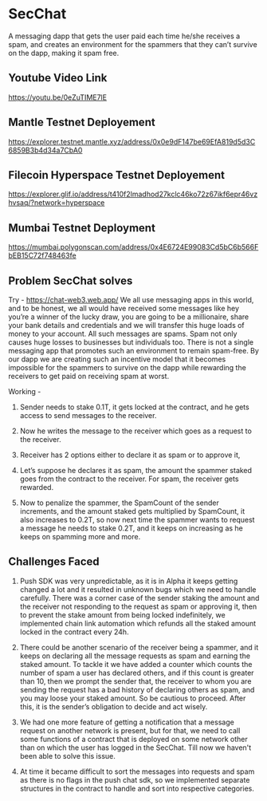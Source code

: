 # SecChat

A messaging dapp that gets the user paid each time he/she receives a spam, and creates an environment for the spammers that they can’t survive on the dapp, making it spam free.

## Youtube Video Link

https://youtu.be/0eZuTIME7lE

## Mantle Testnet Deployement

https://explorer.testnet.mantle.xyz/address/0x0e9dF147be69EfA819d5d3C6859B3b4d34a7CbA0

## Filecoin Hyperspace Testnet Deployement

https://explorer.glif.io/address/t410f2lmadhod27kclc46ko72z67ikf6epr46vzhvsaq/?network=hyperspace

## Mumbai Testnet Deployment

https://mumbai.polygonscan.com/address/0x4E6724E99083Cd5bC6b566FbEB15C72f748463fe

## Problem SecChat solves

Try - https://chat-web3.web.app/
We all use messaging apps in this world, and to be honest, we all would have received some messages like hey you’re a winner of the lucky draw, you are going to be a millionaire, share your bank details and credentials and we will transfer this huge loads of money to your account. All such messages are spams. Spam not only causes huge losses to businesses but individuals too. There is not a single messaging app that promotes such an environment to remain spam-free.
By our dapp we are creating such an incentive model that it becomes impossible for the spammers to survive on the dapp while rewarding the receivers to get paid on receiving spam at worst.

Working -
1. Sender needs to stake 0.1T, it gets locked at the contract, and he gets access to send messages to the receiver.

2. Now he writes the message to the receiver which goes as a request to the receiver.

3. Receiver has 2 options either to declare it as spam or to approve it,

4. Let’s suppose he declares it as spam, the amount the spammer staked goes from the contract to the receiver. For spam, the receiver gets rewarded.

5. Now to penalize the spammer, the SpamCount of the sender increments, and the amount staked gets multiplied by SpamCount, it also increases to 0.2T, so now next time the spammer wants to request a message he needs to stake 0.2T, and it keeps on increasing as he keeps on spamming more and more.

## Challenges Faced

1. Push SDK was very unpredictable, as it is in Alpha it keeps getting changed a lot and it resulted in unknown bugs which we need to handle carefully.
There was a corner case of the sender staking the amount and the receiver not responding to the request as spam or approving it, then to prevent the stake amount from being locked indefinitely, we implemented chain link automation which refunds all the staked amount locked in the contract every 24h.

2. There could be another scenario of the receiver being a spammer, and it keeps on declaring all the message requests as spam and earning the staked amount. To tackle it we have added a counter which counts the number of spam a user has declared others, and if this count is greater than 10, then we prompt the sender that, the receiver to whom you are sending the request has a bad history of declaring others as spam, and you may loose your staked amount. So be cautious to proceed. After this, it is the sender’s obligation to decide and act wisely.

3. We had one more feature of getting a notification that a message request on another network is present, but for that, we need to call some functions of a contract that is deployed on some network other than on which the user has logged in the SecChat. Till now we haven't been able to solve this issue.

4. At time it became difficult to sort the messages into requests and spam as there is no flags in the push chat sdk, so we implemented separate structures in the contract to handle and sort into respective categories.
